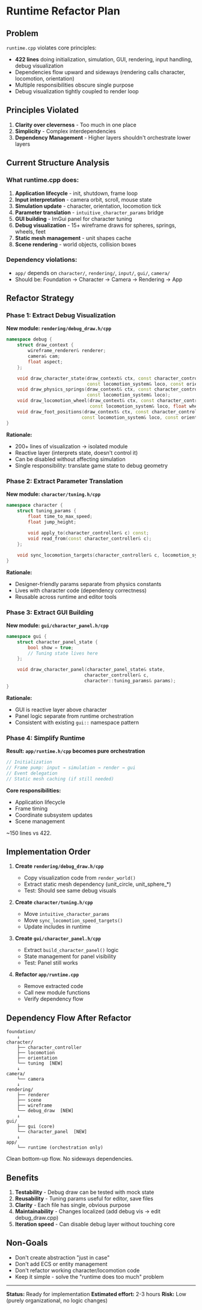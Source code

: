 # Runtime Refactor Plan

## Problem
`runtime.cpp` violates core principles:
- **422 lines** doing initialization, simulation, GUI, rendering, input handling, debug visualization
- Dependencies flow upward and sideways (rendering calls character, locomotion, orientation)
- Multiple responsibilities obscure single purpose
- Debug visualization tightly coupled to render loop

## Principles Violated
1. **Clarity over cleverness** - Too much in one place
2. **Simplicity** - Complex interdependencies
3. **Dependency Management** - Higher layers shouldn't orchestrate lower layers

## Current Structure Analysis

### What runtime.cpp does:
1. **Application lifecycle** - init, shutdown, frame loop
2. **Input interpretation** - camera orbit, scroll, mouse state
3. **Simulation update** - character, orientation, locomotion tick
4. **Parameter translation** - `intuitive_character_params` bridge
5. **GUI building** - ImGui panel for character tuning
6. **Debug visualization** - 15+ wireframe draws for spheres, springs, wheels, feet
7. **Static mesh management** - unit shapes cache
8. **Scene rendering** - world objects, collision boxes

### Dependency violations:
- `app/` depends on `character/`, `rendering/`, `input/`, `gui/`, `camera/`
- Should be: Foundation → Character → Camera → Rendering → App

## Refactor Strategy

### Phase 1: Extract Debug Visualization
**New module: `rendering/debug_draw.h/cpp`**

```cpp
namespace debug {
    struct draw_context {
        wireframe_renderer& renderer;
        camera& cam;
        float aspect;
    };

    void draw_character_state(draw_context& ctx, const character_controller& c, 
                              const locomotion_system& loco, const orientation_system& orient);
    void draw_physics_springs(draw_context& ctx, const character_controller& c, 
                              const locomotion_system& loco);
    void draw_locomotion_wheel(draw_context& ctx, const character_controller& c, 
                               const locomotion_system& loco, float wheel_angle);
    void draw_foot_positions(draw_context& ctx, const character_controller& c, 
                            const locomotion_system& loco, const orientation_system& orient);
}
```

**Rationale:**
- 200+ lines of visualization → isolated module
- Reactive layer (interprets state, doesn't control it)
- Can be disabled without affecting simulation
- Single responsibility: translate game state to debug geometry

### Phase 2: Extract Parameter Translation
**New module: `character/tuning.h/cpp`**

```cpp
namespace character {
    struct tuning_params {
        float time_to_max_speed;
        float jump_height;
        
        void apply_to(character_controller& c) const;
        void read_from(const character_controller& c);
    };

    void sync_locomotion_targets(character_controller& c, locomotion_system& loco);
}
```

**Rationale:**
- Designer-friendly params separate from physics constants
- Lives with character code (dependency correctness)
- Reusable across runtime and editor tools

### Phase 3: Extract GUI Building
**New module: `gui/character_panel.h/cpp`**

```cpp
namespace gui {
    struct character_panel_state {
        bool show = true;
        // Tuning state lives here
    };

    void draw_character_panel(character_panel_state& state, 
                             character_controller& c, 
                             character::tuning_params& params);
}
```

**Rationale:**
- GUI is reactive layer above character
- Panel logic separate from runtime orchestration
- Consistent with existing `gui::` namespace pattern

### Phase 4: Simplify Runtime
**Result: `app/runtime.h/cpp` becomes pure orchestration**

```cpp
// Initialization
// Frame pump: input → simulation → render → gui
// Event delegation
// Static mesh caching (if still needed)
```

**Core responsibilities:**
- Application lifecycle
- Frame timing
- Coordinate subsystem updates
- Scene management

~150 lines vs 422.

## Implementation Order

1. **Create `rendering/debug_draw.h/cpp`**
   - Copy visualization code from `render_world()`
   - Extract static mesh dependency (unit_circle, unit_sphere_*)
   - Test: Should see same debug visuals

2. **Create `character/tuning.h/cpp`**
   - Move `intuitive_character_params` 
   - Move `sync_locomotion_speed_targets()`
   - Update includes in runtime

3. **Create `gui/character_panel.h/cpp`**
   - Extract `build_character_panel()` logic
   - State management for panel visibility
   - Test: Panel still works

4. **Refactor `app/runtime.cpp`**
   - Remove extracted code
   - Call new module functions
   - Verify dependency flow

## Dependency Flow After Refactor

```
foundation/
    ↓
character/
    ├── character_controller
    ├── locomotion
    ├── orientation
    └── tuning  [NEW]
    ↓
camera/
    └── camera
    ↓
rendering/
    ├── renderer
    ├── scene
    ├── wireframe
    └── debug_draw  [NEW]
    ↓
gui/
    ├── gui (core)
    └── character_panel  [NEW]
    ↓
app/
    └── runtime (orchestration only)
```

Clean bottom-up flow. No sideways dependencies.

## Benefits

1. **Testability** - Debug draw can be tested with mock state
2. **Reusability** - Tuning params useful for editor, save files
3. **Clarity** - Each file has single, obvious purpose
4. **Maintainability** - Changes localized (add debug vis → edit debug_draw.cpp)
5. **Iteration speed** - Can disable debug layer without touching core

## Non-Goals

- Don't create abstraction "just in case"
- Don't add ECS or entity management
- Don't refactor working character/locomotion code
- Keep it simple - solve the "runtime does too much" problem

---

**Status:** Ready for implementation
**Estimated effort:** 2-3 hours
**Risk:** Low (purely organizational, no logic changes)
